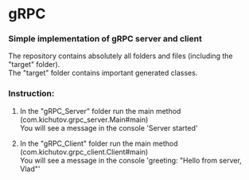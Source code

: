 # gRPC
### Simple implementation of gRPC server and client

The repository contains absolutely all folders and files (including the "target" folder).  
The "target" folder contains important generated classes.

### Instruction:
1) In the "gRPC_Server" folder run the main method (com.kichutov.grpc_server.Main#main)  
You will see a message in the console 'Server started'

2) In the "gRPC_Client" folder run the main method (com.kichutov.grpc_client.Client#main)  
You will see a message in the console 'greeting: "Hello from server, Vlad"'
